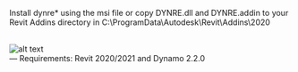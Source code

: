 Install dynre* using the msi file or copy DYNRE.dll and DYNRE.addin to your Revit Addins directory in C:\ProgramData\Autodesk\Revit\Addins\2020\
<br />

![alt text](https://www.dynre.com/bl-content/uploads/pages/e828df52877bafe397aae2bca7f85cde/dynretab.jpg)
<br />
—
Requirements: Revit 2020/2021 and Dynamo 2.2.0

